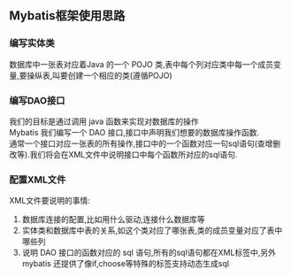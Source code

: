 ## Mybatis框架使用思路
### 编写实体类
数据库中一张表对应着Java 的一个 POJO 类,表中每个列对应类中每一个成员变量,要操纵表,叫要创建一个相应的类(遵循POJO)  

### 编写DAO接口  
我们的目标是通过调用 java 函数来实现对数据库的操作  
Mybatis 我们编写一个 DAO 接口,接口中声明我们想要的数据库操作函数.  
通常一个接口对应一张表的所有操作,接口中的一个函数对应一句sql语句(查增删改等).我们将会在XML文件中说明接口中每个函数所对应的sql语句.

### 配置XML文件  
XML文件要说明的事情:
1. 数据库连接的配置,比如用什么驱动,连接什么数据库等
2. 实体类和数据库中表的关系,如这个类对应了哪张表,类的成员变量对应了表中哪些列
3. 说明 DAO 接口的函数对应的 sql 语句,所有的sql语句都在XML标签中,另外 mybatis 还提供了像if,choose等特殊的标签支持动态生成sql

